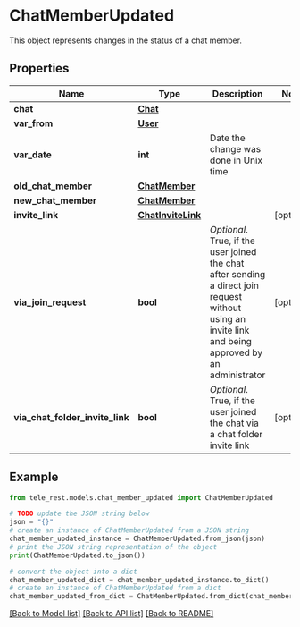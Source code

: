 # ChatMemberUpdated

This object represents changes in the status of a chat member.

## Properties

Name | Type | Description | Notes
------------ | ------------- | ------------- | -------------
**chat** | [**Chat**](Chat.md) |  | 
**var_from** | [**User**](User.md) |  | 
**var_date** | **int** | Date the change was done in Unix time | 
**old_chat_member** | [**ChatMember**](ChatMember.md) |  | 
**new_chat_member** | [**ChatMember**](ChatMember.md) |  | 
**invite_link** | [**ChatInviteLink**](ChatInviteLink.md) |  | [optional] 
**via_join_request** | **bool** | *Optional*. True, if the user joined the chat after sending a direct join request without using an invite link and being approved by an administrator | [optional] 
**via_chat_folder_invite_link** | **bool** | *Optional*. True, if the user joined the chat via a chat folder invite link | [optional] 

## Example

```python
from tele_rest.models.chat_member_updated import ChatMemberUpdated

# TODO update the JSON string below
json = "{}"
# create an instance of ChatMemberUpdated from a JSON string
chat_member_updated_instance = ChatMemberUpdated.from_json(json)
# print the JSON string representation of the object
print(ChatMemberUpdated.to_json())

# convert the object into a dict
chat_member_updated_dict = chat_member_updated_instance.to_dict()
# create an instance of ChatMemberUpdated from a dict
chat_member_updated_from_dict = ChatMemberUpdated.from_dict(chat_member_updated_dict)
```
[[Back to Model list]](../README.md#documentation-for-models) [[Back to API list]](../README.md#documentation-for-api-endpoints) [[Back to README]](../README.md)


